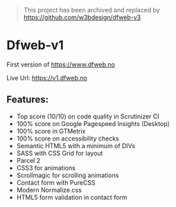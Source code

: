 > This project has been archived and replaced by https://github.com/w3bdesign/dfweb-v3

# Dfweb-v1

First version of https://www.dfweb.no

Live Url: https://v1.dfweb.no

## Features:

- Top score (10/10) on code quality in Scrutinizer CI
- 100% score on Google Pagespeed Insights (Desktop)
- 100% score in GTMetrix
- 100% score on accessibility checks
- Semantic HTML5 with a minimum of DIVs
- SASS with CSS Grid for layout
- Parcel 2
- CSS3 for animations
- Scrollmagic for scrolling animations
- Contact form with PureCSS
- Modern Normalize.css
- HTML5 form validation in contact form
